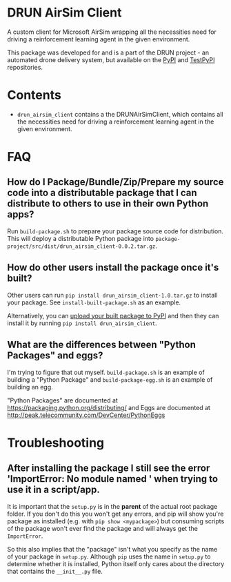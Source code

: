 # DRUN AirSim Client
A custom client for Microsoft AirSim wrapping all the necessities need for driving a reinforcement learning agent in the given environment.

This package was developed for and is a part of the DRUN project - an automated drone delivery system, but available on the [PyPI](https://pypi.org/project/drun-airsim-client/) and [TestPyPI](https://test.pypi.org/project/drun-airsim-client/) repositories.


# Contents
* `drun_airsim_client` contains a the DRUNAirSimClient, which contains all the necessities need for driving a reinforcement learning agent in the given environment.

# FAQ
## How do I Package/Bundle/Zip/Prepare my source code into a distributable package that I can distribute to others to use in their own Python apps?
Run `build-package.sh` to prepare your package source code for distribution. This will deploy a distributable Python package into `package-project/src/dist/drun_airsim_client-0.0.2.tar.gz`.

## How do other users install the package once it's built?
Other users can run `pip install drun_airsim_client-1.0.tar.gz` to install your package. See `install-built-package.sh` as an example.

Alternatively, you can [upload your built package to PyPI](https://packaging.python.org/distributing/#uploading-your-project-to-pypi) and then they can install it by running `pip install drun_airsim_client`.

## What are the differences between "Python Packages" and eggs?
I'm trying to figure that out myself. `build-package.sh` is an example of building a "Python Package" and `build-package-egg.sh` is an example of building an egg.

"Python Packages" are documented at https://packaging.python.org/distributing/ and Eggs are documented at http://peak.telecommunity.com/DevCenter/PythonEggs


# Troubleshooting
## After installing the package I still see the error 'ImportError: No module named <mypackage>' when trying to use it in a script/app.
It is important that the `setup.py` is in the **parent** of the actual root package folder. If you don't do this you won't get any errors, and pip will show you're package as installed (e.g. with `pip show <mypackage>`) but consuming scripts of the package won't ever find the package and will always get the `ImportError`.

So this also implies that the "package" isn't what you specify as the name of your package in `setup.py`. Although `pip` uses the name in `setup.py` to determine whether it is installed, Python itself only cares about the directory that contains the `__init__.py` file.